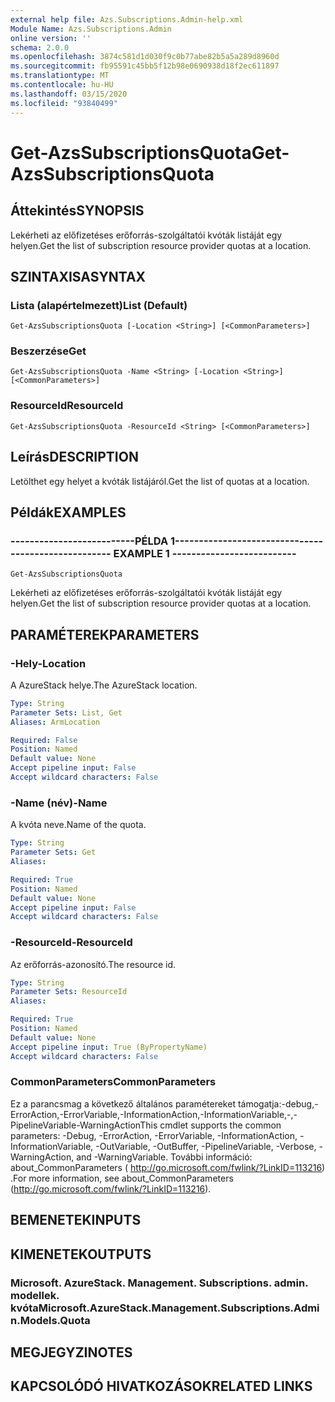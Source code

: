 ```yaml
---
external help file: Azs.Subscriptions.Admin-help.xml
Module Name: Azs.Subscriptions.Admin
online version: ''
schema: 2.0.0
ms.openlocfilehash: 3874c581d1d030f9c0b77abe82b5a5a289d8960d
ms.sourcegitcommit: fb95591c45bb5f12b98e0690938d18f2ec611897
ms.translationtype: MT
ms.contentlocale: hu-HU
ms.lasthandoff: 03/15/2020
ms.locfileid: "93840499"
---
```

# <span data-ttu-id="a251a-101">Get-AzsSubscriptionsQuota</span><span class="sxs-lookup"><span data-stu-id="a251a-101">Get-AzsSubscriptionsQuota</span></span>

## <span data-ttu-id="a251a-102">Áttekintés</span><span class="sxs-lookup"><span data-stu-id="a251a-102">SYNOPSIS</span></span>
<span data-ttu-id="a251a-103">Lekérheti az előfizetéses erőforrás-szolgáltatói kvóták listáját egy helyen.</span><span class="sxs-lookup"><span data-stu-id="a251a-103">Get the list of subscription resource provider quotas at a location.</span></span>

## <span data-ttu-id="a251a-104">SZINTAXISA</span><span class="sxs-lookup"><span data-stu-id="a251a-104">SYNTAX</span></span>

### <span data-ttu-id="a251a-105">Lista (alapértelmezett)</span><span class="sxs-lookup"><span data-stu-id="a251a-105">List (Default)</span></span>
```
Get-AzsSubscriptionsQuota [-Location <String>] [<CommonParameters>]
```

### <span data-ttu-id="a251a-106">Beszerzése</span><span class="sxs-lookup"><span data-stu-id="a251a-106">Get</span></span>
```
Get-AzsSubscriptionsQuota -Name <String> [-Location <String>] [<CommonParameters>]
```

### <span data-ttu-id="a251a-107">ResourceId</span><span class="sxs-lookup"><span data-stu-id="a251a-107">ResourceId</span></span>
```
Get-AzsSubscriptionsQuota -ResourceId <String> [<CommonParameters>]
```

## <span data-ttu-id="a251a-108">Leírás</span><span class="sxs-lookup"><span data-stu-id="a251a-108">DESCRIPTION</span></span>
<span data-ttu-id="a251a-109">Letölthet egy helyet a kvóták listájáról.</span><span class="sxs-lookup"><span data-stu-id="a251a-109">Get the list of quotas at a location.</span></span>

## <span data-ttu-id="a251a-110">Példák</span><span class="sxs-lookup"><span data-stu-id="a251a-110">EXAMPLES</span></span>

### <span data-ttu-id="a251a-111">--------------------------PÉLDA 1--------------------------</span><span class="sxs-lookup"><span data-stu-id="a251a-111">-------------------------- EXAMPLE 1 --------------------------</span></span>
```
Get-AzsSubscriptionsQuota
```

<span data-ttu-id="a251a-112">Lekérheti az előfizetéses erőforrás-szolgáltatói kvóták listáját egy helyen.</span><span class="sxs-lookup"><span data-stu-id="a251a-112">Get the list of subscription resource provider quotas at a location.</span></span>

## <span data-ttu-id="a251a-113">PARAMÉTEREK</span><span class="sxs-lookup"><span data-stu-id="a251a-113">PARAMETERS</span></span>

### <span data-ttu-id="a251a-114">-Hely</span><span class="sxs-lookup"><span data-stu-id="a251a-114">-Location</span></span>
<span data-ttu-id="a251a-115">A AzureStack helye.</span><span class="sxs-lookup"><span data-stu-id="a251a-115">The AzureStack location.</span></span>

```yaml
Type: String
Parameter Sets: List, Get
Aliases: ArmLocation

Required: False
Position: Named
Default value: None
Accept pipeline input: False
Accept wildcard characters: False
```

### <span data-ttu-id="a251a-116">-Name (név)</span><span class="sxs-lookup"><span data-stu-id="a251a-116">-Name</span></span>
<span data-ttu-id="a251a-117">A kvóta neve.</span><span class="sxs-lookup"><span data-stu-id="a251a-117">Name of the quota.</span></span>

```yaml
Type: String
Parameter Sets: Get
Aliases: 

Required: True
Position: Named
Default value: None
Accept pipeline input: False
Accept wildcard characters: False
```

### <span data-ttu-id="a251a-118">-ResourceId</span><span class="sxs-lookup"><span data-stu-id="a251a-118">-ResourceId</span></span>
<span data-ttu-id="a251a-119">Az erőforrás-azonosító.</span><span class="sxs-lookup"><span data-stu-id="a251a-119">The resource id.</span></span>

```yaml
Type: String
Parameter Sets: ResourceId
Aliases: 

Required: True
Position: Named
Default value: None
Accept pipeline input: True (ByPropertyName)
Accept wildcard characters: False
```

### <span data-ttu-id="a251a-120">CommonParameters</span><span class="sxs-lookup"><span data-stu-id="a251a-120">CommonParameters</span></span>
<span data-ttu-id="a251a-121">Ez a parancsmag a következő általános paramétereket támogatja:-debug,-ErrorAction,-ErrorVariable,-InformationAction,-InformationVariable,-,-PipelineVariable-WarningAction</span><span class="sxs-lookup"><span data-stu-id="a251a-121">This cmdlet supports the common parameters: -Debug, -ErrorAction, -ErrorVariable, -InformationAction, -InformationVariable, -OutVariable, -OutBuffer, -PipelineVariable, -Verbose, -WarningAction, and -WarningVariable.</span></span> <span data-ttu-id="a251a-122">További információ: about_CommonParameters ( http://go.microsoft.com/fwlink/?LinkID=113216) .</span><span class="sxs-lookup"><span data-stu-id="a251a-122">For more information, see about_CommonParameters (http://go.microsoft.com/fwlink/?LinkID=113216).</span></span>

## <span data-ttu-id="a251a-123">BEMENETEK</span><span class="sxs-lookup"><span data-stu-id="a251a-123">INPUTS</span></span>

## <span data-ttu-id="a251a-124">KIMENETEK</span><span class="sxs-lookup"><span data-stu-id="a251a-124">OUTPUTS</span></span>

### <span data-ttu-id="a251a-125">Microsoft. AzureStack. Management. Subscriptions. admin. modellek. kvóta</span><span class="sxs-lookup"><span data-stu-id="a251a-125">Microsoft.AzureStack.Management.Subscriptions.Admin.Models.Quota</span></span>

## <span data-ttu-id="a251a-126">MEGJEGYZI</span><span class="sxs-lookup"><span data-stu-id="a251a-126">NOTES</span></span>

## <span data-ttu-id="a251a-127">KAPCSOLÓDÓ HIVATKOZÁSOK</span><span class="sxs-lookup"><span data-stu-id="a251a-127">RELATED LINKS</span></span>

